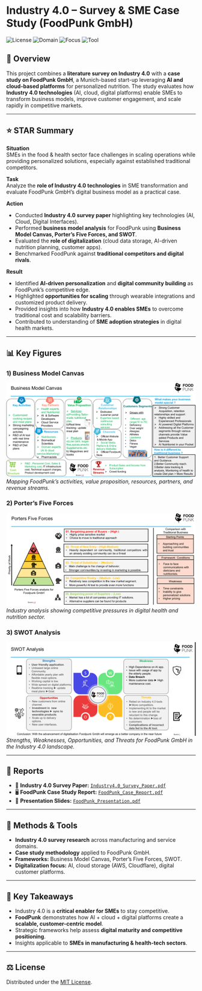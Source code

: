 # Industry 4.0 – Survey & SME Case Study (FoodPunk GmbH)

![License](https://img.shields.io/badge/License-MIT-blue)
![Domain](https://img.shields.io/badge/Domain-Industry%204.0-brightgreen)
![Focus](https://img.shields.io/badge/Focus-SME%20Digitalization-orange)
![Tool](https://img.shields.io/badge/Tool-Business%20Analysis-lightgrey)

## 📌 Overview
This project combines a **literature survey on Industry 4.0** with a **case study on FoodPunk GmbH**, a Munich-based start-up leveraging **AI and cloud-based platforms** for personalized nutrition. The study evaluates how **Industry 4.0 technologies** (AI, cloud, digital platforms) enable SMEs to transform business models, improve customer engagement, and scale rapidly in competitive markets.

---

## ⭐ STAR Summary

**Situation**  
SMEs in the food & health sector face challenges in scaling operations while providing personalized solutions, especially against established traditional competitors.

**Task**  
Analyze the **role of Industry 4.0 technologies** in SME transformation and evaluate FoodPunk GmbH’s digital business model as a practical case.

**Action**  
- Conducted **Industry 4.0 survey paper** highlighting key technologies (AI, Cloud, Digital Interfaces).  
- Performed **business model analysis** for FoodPunk using **Business Model Canvas, Porter’s Five Forces, and SWOT**.  
- Evaluated the **role of digitalization** (cloud data storage, AI-driven nutrition planning, customer apps).  
- Benchmarked FoodPunk against **traditional competitors and digital rivals**.

**Result**  
- Identified **AI-driven personalization** and **digital community building** as FoodPunk’s competitive edge.  
- Highlighted **opportunities for scaling** through wearable integrations and customized product delivery.  
- Provided insights into how **Industry 4.0 enables SMEs** to overcome traditional cost and scalability barriers.  
- Contributed to understanding of **SME adoption strategies** in digital health markets.

---

## 📊 Key Figures

### 1) Business Model Canvas
![BMC](docs/figures/01_Business_Model_Canvas.png)  
*Mapping FoodPunk’s activities, value proposition, resources, partners, and revenue streams.*

### 2) Porter’s Five Forces
![Porter](docs/figures/02_Porters_Five_Forces.png)  
*Industry analysis showing competitive pressures in digital health and nutrition sector.*

### 3) SWOT Analysis
![SWOT](docs/figures/03_SWOT_Analysis.png)  
*Strengths, Weaknesses, Opportunities, and Threats for FoodPunk GmbH in the Industry 4.0 landscape.*

---

## 📂 Reports

- 📑 **Industry 4.0 Survey Paper:** [`Industry4.0_Survey_Paper.pdf`](docs/reports/Industry4.0_Survey_Paper.pdf)  
- 🖥️ **FoodPunk Case Study Report:** [`FoodPunk_Case_Report.pdf`](docs/reports/FoodPunk_Case_Report.pdf)  
- 🎤 **Presentation Slides:** [`FoodPunk_Presentation.pdf`](docs/reports/FoodPunk_Presentation.pdf)

---

## 🧰 Methods & Tools
- **Industry 4.0 survey research** across manufacturing and service domains.  
- **Case study methodology** applied to FoodPunk GmbH.  
- **Frameworks:** Business Model Canvas, Porter’s Five Forces, SWOT.  
- **Digitalization focus:** AI, cloud storage (AWS, Cloudflare), digital customer platforms.

---

## 🔑 Key Takeaways
- Industry 4.0 is a **critical enabler for SMEs** to stay competitive.  
- **FoodPunk** demonstrates how AI + cloud + digital platforms create a **scalable, customer-centric model**.  
- Strategic frameworks help assess **digital maturity and competitive positioning**.  
- Insights applicable to **SMEs in manufacturing & health-tech sectors**.

---

## ⚖️ License
Distributed under the [MIT License](LICENSE).
